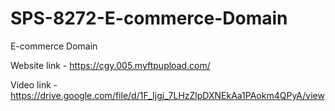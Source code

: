 # SPS-8272-E-commerce-Domain
E-commerce Domain

Website link - https://cgy.005.myftpupload.com/

Video link - https://drive.google.com/file/d/1F_Ijgj_7LHzZlpDXNEkAa1PAokm4QPyA/view
